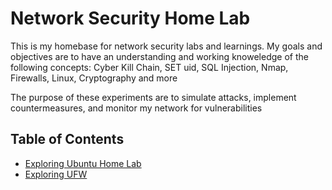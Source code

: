 # Network Security Home Lab

This is my homebase for network security labs and learnings. My goals and objectives are to have an understanding and working knoweledge of the following concepts: Cyber Kill Chain, SET uid, SQL Injection, Nmap, Firewalls, Linux, Cryptography and more 

The purpose of these experiments are to simulate attacks, implement countermeasures, and monitor my network for vulnerabilities 

## Table of Contents
- [Exploring Ubuntu Home Lab](/Exploring%20Ubuntu/Exploring%20Ubuntu.md)
- [Exploring UFW](/UFW%20Firewall/UFW.md)
